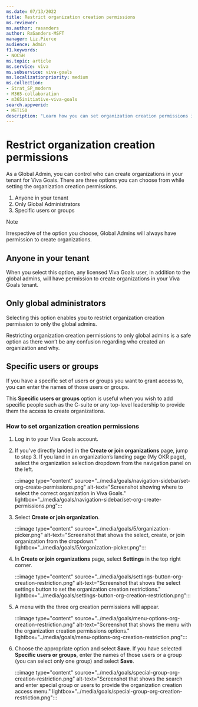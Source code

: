 ```yaml
---
ms.date: 07/13/2022
title: Restrict organization creation permissions
ms.reviewer: 
ms.author: rasanders
author: RaSanders-MSFT
manager: Liz.Pierce
audience: Admin
f1.keywords:
- NOCSH
ms.topic: article
ms.service: viva
ms.subservice: viva-goals
ms.localizationpriority: medium
ms.collection:  
- Strat_SP_modern
- M365-collaboration
- m365initiative-viva-goals  
search.appverid:
- MET150
description: "Learn how you can set organization creation permissions in Viva Goals"
---
```


# Restrict organization creation permissions

As a Global Admin, you can control who can create organizations in your tenant for Viva Goals. There are three options you can choose from while setting the organization creation permissions.  

1. Anyone in your tenant 
2. Only Global Administrators 
3. Specific users or groups 

> [!NOTE]
> Irrespective of the option you choose, Global Admins will always have permission to create organizations.

## Anyone in your tenant 

When you select this option, any licensed Viva Goals user, in addition to the global admins, will have permission to create organizations in your Viva Goals tenant. 

## Only global administrators 

Selecting this option enables you to restrict organization creation permission to only the global admins.  

Restricting organization creation permissions to only global admins is a safe option as there won’t be any confusion regarding who created an organization and why. 

## Specific users or groups  

If you have a specific set of users or groups you want to grant access to, you can enter the names of those users or groups.

This **Specific users or groups** option is useful when you wish to add specific people such as the C-suite or any top-level leadership to provide them the access to create organizations. 

### How to set organization creation permissions 

1. Log in to your Viva Goals account. 
2. If you've directly landed in the **Create or join organizations** page, jump to step 3. If you land in an organization’s landing page (My OKR page), select the organization selection dropdown from the navigation panel on the left.  

   :::image type="content" source="../media/goals/navigation-sidebar/set-org-create-permissions.png" alt-text="Screenshot showing where to select the correct organization in Viva Goals." lightbox="../media/goals/navigation-sidebar/set-org-create-permissions.png":::

3. Select **Create or join organization**.

    :::image type="content" source="../media/goals/5/organization-picker.png" alt-text="Screenshot that shows the select, create, or join organization from the dropdown." lightbox="../media/goals/5/organization-picker.png":::

4. In **Create or join organizations** page, select **Settings** in the top right corner. 

     :::image type="content" source="../media/goals/settings-button-org-creation-restriction.png" alt-text="Screenshot that shows the select settings button to set the organization creation restrictions." lightbox="../media/goals/settings-button-org-creation-restriction.png":::

5. A menu with the three org creation permissions will appear. 

    :::image type="content" source="../media/goals/menu-options-org-creation-restriction.png" alt-text="Screenshot that shows the menu with the organization creation permissions options." lightbox="../media/goals/menu-options-org-creation-restriction.png":::

6. Choose the appropriate option and select **Save**. If you have selected **Specific users or groups**, enter the names of those users or a group (you can select only one group) and select **Save**. 

    :::image type="content" source="../media/goals/special-group-org-creation-restriction.png" alt-text="Screenshot that shows the search and enter special group or users to provide the organization creation access menu." lightbox="../media/goals/special-group-org-creation-restriction.png":::


 

